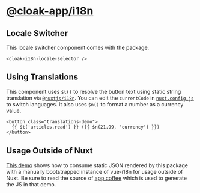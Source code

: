 # [@cloak-app/i18n](https://github.com/BKWLD/cloak-i18n)

## Locale Switcher

This locale switcher component comes with the package.

<cloak-i18n-locale-selector>
</cloak-i18n-locale-selector>

```vue
<cloak-i18n-locale-selector />
```

## Using Translations

This component uses `$t()` to resolve the button text using static string translation via [`@nuxtjs/i18n`](https://i18n.nuxtjs.org).  You can edit the `currentCode` in [`nuxt.config.js`](https://github.com/BKWLD/cloak-i18n/blob/master/demo/nuxt.config.js) to switch languages.  It also uses `$n()` to format a number as a currency value.

<translations-demo></translations-demo>

```vue
<button class="translations-demo">
  {{ $t('articles.read') }} ({{ $n(21.99, 'currency') }})
</button>
```

## Usage Outside of Nuxt

[This demo](./external.html) shows how to consume static JSON rendered by this package with a manually bootstrapped instance of vue-i18n for usage outside of Nuxt.  Be sure to read the source of [app.coffee](https://github.com/BKWLD/cloak-i18n/blob/master/demo/external/app.coffee) which is used to generate the JS in that demo.
